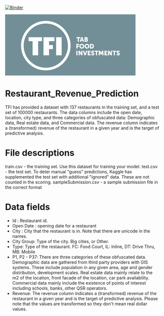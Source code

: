 [![Binder](https://mybinder.org/badge_logo.svg)](https://mybinder.org/v2/gh/mashwinmuthiah/Restaurant_Revenue_Prediction/master)

![Tab Food Investment](front_page.png?style=centerme)

# Restaurant_Revenue_Prediction
TFI has provided a dataset with 137 restaurants in the training set, and a test set of 100000 restaurants. The data columns include the open date, location, city type, and three categories of obfuscated data: Demographic data, Real estate data, and Commercial data. The revenue column indicates a (transformed) revenue of the restaurant in a given year and is the target of predictive analysis. 

# File descriptions
train.csv - the training set. Use this dataset for training your model. 
test.csv - the test set. To deter manual "guess" predictions, Kaggle has supplemented the test set with additional "ignored" data. These are not counted in the scoring.
sampleSubmission.csv - a sample submission file in the correct format

# Data fields
* Id : Restaurant id. 
* Open Date : opening date for a restaurant
* City : City that the restaurant is in. Note that there are unicode in the names. 
* City Group: Type of the city. Big cities, or Other. 
* Type: Type of the restaurant. FC: Food Court, IL: Inline, DT: Drive Thru, MB: Mobile
* P1, P2 - P37: There are three categories of these obfuscated data. Demographic data are gathered from third party providers with GIS systems. These include population in any given area, age and gender distribution, development scales. Real estate data mainly relate to the m2 of the location, front facade of the location, car park availability. Commercial data mainly include the existence of points of interest including schools, banks, other QSR operators.
* Revenue: The revenue column indicates a (transformed) revenue of the restaurant in a given year and is the target of predictive analysis. Please note that the values are transformed so they don't mean real dollar values. 

